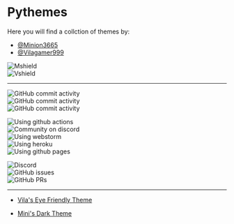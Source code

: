 # Pythemes
Here you will find a collction of themes by:

- [@Minion3665](https://github.com/Minion3665)
- [@Vilagamer999](https://github.com/Vilagamer999)

![Mshield](https://img.shields.io/badge/Minion-Passing%20-yellowgreen)<br>
![Vshield](https://img.shields.io/badge/Vila-Approved-green)

<hr>

![GitHub commit activity](https://img.shields.io/github/commit-activity/w/chromebot-websites/chromebot.cf?logo=react&logoColor=white)<br/>
![GitHub commit activity](https://img.shields.io/github/commit-activity/m/chromebot-websites/chromebot.cf?label=and&logo=react&logoColor=white)<br/>
![GitHub commit activity](https://img.shields.io/github/commit-activity/y/chromebot-websites/chromebot.cf?label=which%20is&logo=react&logoColor=white)<br/>

![Using github actions](https://img.shields.io/badge/Build%20with-github%20actions-red?logo=github)<br/>
![Community on discord](https://img.shields.io/badge/Community%20on-discord-orange?logo=discord&logoColor=white)<br/>
![Using webstorm](https://img.shields.io/badge/Using%20jetbrains-webstorm-1ABEE4?logo=webstorm)<br/>
![Using heroku](https://img.shields.io/badge/Backend%20from-heroku-430098?logo=heroku)<br/>
![Using github pages](https://img.shields.io/badge/Hosting%20from-github%20pages-black?logo=github)<br/>

![Discord](https://img.shields.io/discord/480959345601937410?color=yellow&label=Discord&logo=discord&logoColor=white)<br/>
![GitHub issues](https://img.shields.io/github/issues/chromebot-websites/chromebot.cf?logo=github)<br/>
![GitHub PRs](https://img.shields.io/github/issues-pr/chromebot-websites/chromebot.cf?logo=github)<br/>

<hr>

- [Vila's Eye Friendly Theme](pythonista3://?action=add-theme&theme-data=eNqtVs2OmzAQvucpIvZaJEKSXeix6nLrpS-AjBmIF-OJjFE3Xe271zYQICEkVGtOeOabn88zY3-s1muHs0QSeYoVE8pZf187nrd7iSLnmxGmkJGaq1jBeyd8-dEJ1aEuE0EYjxOUKchOYdsp5LVSIOOE0CKXWIvUakSRp1ejMSNKiSziAk4JEmmlStbQgmZtZiiUW7G_YCQbz-4JUtpfp42cJJcWhnFXcCSSKJQxZwJacbDrxCClFp0pecr2YRZmA-cZKRk_WeEvEBzd35DXnMhGpSN8JoWK4hEqs_2hfw0ZSCslmcj7Pb1LkWPLuq_hvgVbScOBOvEmeqYIZ9Sx0s9GyaGcVNUNc0_Zc0IzbwzQXBQjfcOAmwJFzRVDYZE6G5CWtbEzTGGE7ZN3B24Dz3w7r09EGxcgXUlSVtto_ZFdXR9_sCmPiTSiKDCUjhBHiW9A1QhxwVaCPB2DDqD9i9zdLINZinUL3Qhv_7p_bWvqMXvtMc7EMHXQGcqSKHW7eFragwumjH_3vsuh2hX-_2jeLqT5ALRI8H2c3mDTTI5JhJuigFnY-XA6zStbiuR3u0LgZUMIPTqbiTnVzUHkR-HFKdaCdvYmIIFnIY_XkiJVMZF-XxShXcGgF6cyM1OpAKzV2HqrhfKrwu1Kw19WGh1rX9iESc24bqY752Gm-SKzJaY1hwUFQbEsQagbiJ_b822yqGkfuWWuJnvCkRbaOpFq2YhpnxfzRdIgVi3KVmFcAQdLf_9siezq73fFFL--uwevnP4hY-6ruO9IIwva6jy_YYYvnOC5Q2prICvtihHeJLqhfrjdOqvPfwc-X4c~)

- [Mini's Dark Theme](pythonista3://?action=add-theme&theme-data=eNqtVs1uozAQvvcpInpdJEo2FPbYRtxWWu0LIGOGxIvxVMbWNlv13dfYEKAhJKkKJzzzzc83P_jtbrXyOMslkYdMMaG81Y-VFwTrxyjxvrXCAkqiucoUvDphah8nVHtd54IwnuUoC5A9OooencJOKwUyywmtdhK1KDqN-LE3sSAqiKyyCg45EmmlJeENdKhFoyUK5TfsH7SSh8CeCVLbT-8nEwyFiXGz-qUlrJ64hi4dkp9ajbbPWydu4IVIolBmnAnonUa9U5DSiI483ZebpEzKUUAlqRk_uBhAcPR_w05zIp1KX4WlACi-QNMev5nPliGkjZJM7IYzc0qRY1eKME2D0IKtxPGiDtxFzxThjHpW-u6UPMpJ05wxd19GOS2DKcBwUU30Wwb8AigargzRFmmyAWlZmzrDAibYIXl_5DYO2vd7MCRijAuQviQF0zbacGLXNM1fdD0zk0aaPsWbzTSSF4l_gKoJ4gNbOfJiCtqD8S92_sNtMEuxmasz4YVR2M_Pdfa6Mi7EMFfoEmVNlDrfPB3t8Yd6t_79yy7Haif4z9G8vpHmPdAqx9dpeqNDJTXMIvwCBSzCjsXpNU9sKbK7OBUCPw6EMPvUrdG5aY7T2CybaRW1oL29GUi8tpDre0mRpppJf2iKxD7xaBbnMmu3UgWo1dR6p4Xyq8LtWyO8rTV61r5wCHPNuBmmC_Uw6zi4KcEaC83hhoagWNcg1DmCg_ZZ9D87tNf8ZU42e86RVsY6keq2FdPdOZabxCHuOpTtwqwBDpb-4S4zua6Y_7tiqks2DtPkKOnVt9v0uT9s_1fZMJHj7jxebMbXnuEqYKyBbIwrRrhL9IGGyXrt3b3_B3IKZy8~)
